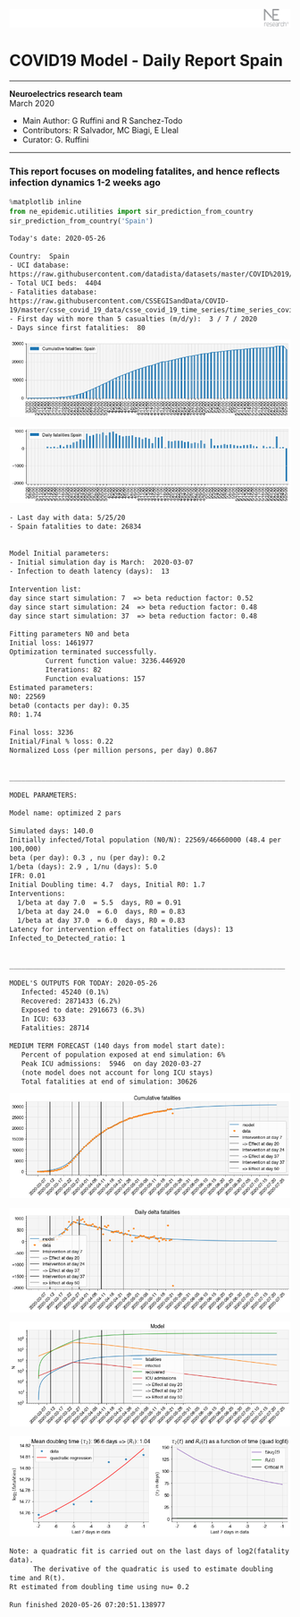 ![](./images/logo.png)
# COVID19 Model - Daily Report Spain

---

**Neuroelectrics research team**  
March 2020  
* Main Author: G Ruffini and R Sanchez-Todo  
* Contributors: R Salvador, MC Biagi, E Lleal
* Curator: G. Ruffini

---

### This report focuses on modeling fatalites, and hence reflects infection dynamics 1-2 weeks ago


```python
%matplotlib inline
from ne_epidemic.utilities import sir_prediction_from_country
sir_prediction_from_country('Spain')
```

    Today's date: 2020-05-26 
    
    Country:  Spain
    - UCI database:  https://raw.githubusercontent.com/datadista/datasets/master/COVID%2019/ccaa_camas_uci_2017.csv
    - Total UCI beds:  4404
    - Fatalities database:  https://raw.githubusercontent.com/CSSEGISandData/COVID-19/master/csse_covid_19_data/csse_covid_19_time_series/time_series_covid19_deaths_global.csv
    - First day with more than 5 casualties (m/d/y):  3 / 7 / 2020
    - Days since first fatalities:  80



![png](01%20-%20Daily_Report_Spain_files/01%20-%20Daily_Report_Spain_2_1.png)



![png](01%20-%20Daily_Report_Spain_files/01%20-%20Daily_Report_Spain_2_2.png)


    - Last day with data: 5/25/20
    - Spain fatalities to date: 26834
     
    
    Model Initial parameters:
    - Initial simulation day is March:  2020-03-07
    - Infection to death latency (days):  13
    
    Intervention list:
    day since start simulation: 7  => beta reduction factor: 0.52
    day since start simulation: 24  => beta reduction factor: 0.48
    day since start simulation: 37  => beta reduction factor: 0.48
    
    Fitting parameters N0 and beta
    Initial loss: 1461977
    Optimization terminated successfully.
             Current function value: 3236.446920
             Iterations: 82
             Function evaluations: 157
    Estimated parameters:
    N0: 22569
    beta0 (contacts per day): 0.35
    R0: 1.74
    
    Final loss: 3236
    Initial/Final % loss: 0.22
    Normalized Loss (per million persons, per day) 0.867 
    
    
    _____________________________________________________________________
     
    MODEL PARAMETERS:
    
    Model name: optimized 2 pars
    
    Simulated days: 140.0
    Initially infected/Total population (N0/N): 22569/46660000 (48.4 per 100,000)
    beta (per day): 0.3 , nu (per day): 0.2
    1/beta (days): 2.9 , 1/nu (days): 5.0
    IFR: 0.01
    Initial Doubling time: 4.7  days, Initial R0: 1.7
    Interventions:
      1/beta at day 7.0  = 5.5  days, R0 = 0.91
      1/beta at day 24.0  = 6.0  days, R0 = 0.83
      1/beta at day 37.0  = 6.0  days, R0 = 0.83
    Latency for intervention effect on fatalities (days): 13
    Infected_to_Detected_ratio: 1
    
    
    _____________________________________________________________________
    
    MODEL'S OUTPUTS FOR TODAY: 2020-05-26
       Infected: 45240 (0.1%)
       Recovered: 2871433 (6.2%)
       Exposed to date: 2916673 (6.3%)
       In ICU: 633
       Fatalities: 28714
     
    MEDIUM TERM FORECAST (140 days from model start date): 
       Percent of population exposed at end simulation: 6%
       Peak ICU admissions:  5946  on day 2020-03-27
       (note model does not account for long ICU stays)
       Total fatalities at end of simulation: 30626



![png](01%20-%20Daily_Report_Spain_files/01%20-%20Daily_Report_Spain_2_4.png)



![png](01%20-%20Daily_Report_Spain_files/01%20-%20Daily_Report_Spain_2_5.png)



![png](01%20-%20Daily_Report_Spain_files/01%20-%20Daily_Report_Spain_2_6.png)


     



![png](01%20-%20Daily_Report_Spain_files/01%20-%20Daily_Report_Spain_2_8.png)


    Note: a quadratic fit is carried out on the last days of log2(fatality data).
          The derivative of the quadratic is used to estimate doubling time and R(t).
    Rt estimated from doubling time using nu= 0.2
    
    Run finished 2020-05-26 07:20:51.138977

